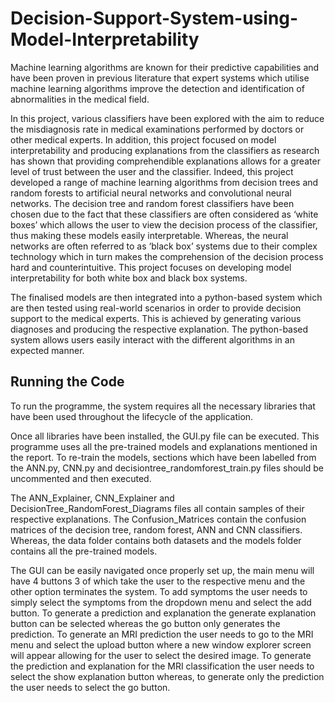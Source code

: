# Decision-Support-System-using-Model-Interpretability
Machine learning algorithms are known for their predictive capabilities and have been proven in previous literature that expert systems which utilise machine learning algorithms improve the detection and identification of abnormalities in the medical field.


In this project, various classifiers have been explored with the aim to reduce the misdiagnosis rate in medical examinations performed by doctors or other medical experts. In addition, this project focused on model interpretability and producing explanations from the classifiers as research has shown that providing comprehendible explanations allows for a greater level of trust between the user and the classifier. Indeed, this project developed a range of machine learning algorithms from decision trees and random forests to artificial neural networks and convolutional neural networks. The decision tree and random forest classifiers have been chosen due to the fact that these classifiers are often considered as ‘white boxes’ which allows the user to view the decision process of the classifier, thus making these models easily interpretable. Whereas, the neural networks are often referred to as ‘black box’ systems due to their complex technology which in turn makes the comprehension of the decision process hard and counterintuitive. This project focuses on developing model interpretability for both white box and black box systems.


The finalised models are then integrated into a python-based system which are then tested using real-world scenarios in order to provide decision support to the medical experts. This is achieved by generating various diagnoses and producing the respective explanation. The python-based system allows users easily interact with the different algorithms in an expected manner.

## Running the Code
To run the programme, the system requires all the necessary libraries that have been used throughout the lifecycle of the application. 

Once all libraries have been installed, the GUI.py file can be executed. This programme uses all the pre-trained models and explanations mentioned in the report. To re-train the models, sections which have been labelled from the ANN.py, CNN.py and decisiontree_randomforest_train.py files should be uncommented and then executed. 

The ANN_Explainer, CNN_Explainer and DecisionTree_RandomForest_Diagrams files all contain samples of their respective explanations. The Confusion_Matrices contain the confusion matrices of the decision tree, random forest, ANN and CNN classifiers. Whereas, the data folder contains both datasets and the models folder contains all the pre-trained models.

The GUI can be easily navigated once properly set up, the main menu will have 4 buttons 3 of which take the user to the respective menu and the other option terminates the system. To add symptoms the user needs to simply select the symptoms from the dropdown menu and select the add button. To generate a prediction and explanation the generate explanation button can be selected whereas the go button only generates the prediction. To generate an MRI prediction the user needs to go to the MRI menu and select the upload button where a new window explorer screen will appear allowing for the user to select the desired image. To generate the prediction and explanation for the MRI classification the user needs to select the show explanation button whereas, to generate only the prediction the user needs to select the go button.
[]()
